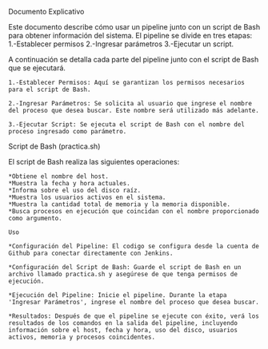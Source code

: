 Documento Explicativo

Este documento describe cómo usar un pipeline junto con un script de Bash para obtener información del sistema. El pipeline se divide en tres etapas: 
    1.-Establecer permisos
    2.-Ingresar parámetros
    3.-Ejecutar un script. 
    
A continuación se detalla cada parte del pipeline junto con el script de Bash que se ejecutará.

    1.-Establecer Permisos: Aquí se garantizan los permisos necesarios para el script de Bash.

    2.-Ingresar Parámetros: Se solicita al usuario que ingrese el nombre del proceso que desea buscar. Este nombre será utilizado más adelante.

    3.-Ejecutar Script: Se ejecuta el script de Bash con el nombre del proceso ingresado como parámetro.

Script de Bash (practica.sh)

El script de Bash realiza las siguientes operaciones:

    *Obtiene el nombre del host.
    *Muestra la fecha y hora actuales.
    *Informa sobre el uso del disco raíz.
    *Muestra los usuarios activos en el sistema.
    *Muestra la cantidad total de memoria y la memoria disponible.
    *Busca procesos en ejecución que coincidan con el nombre proporcionado como argumento.

    Uso

    *Configuración del Pipeline: El codigo se configura desde la cuenta de Github para conectar directamente con Jenkins.

    *Configuración del Script de Bash: Guarde el script de Bash en un archivo llamado practica.sh y asegúrese de que tenga permisos de ejecución.

    *Ejecución del Pipeline: Inicie el pipeline. Durante la etapa 'Ingresar Parámetros', ingrese el nombre del proceso que desea buscar.

    *Resultados: Después de que el pipeline se ejecute con éxito, verá los resultados de los comandos en la salida del pipeline, incluyendo información sobre el host, fecha y hora, uso del disco, usuarios activos, memoria y procesos coincidentes.